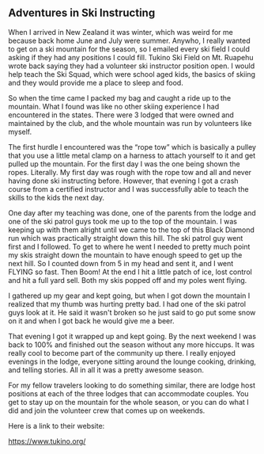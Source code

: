 ## Adventures in Ski Instructing

When I arrived in New Zealand it was winter, which was weird for me because back home June and July were summer. Anywho, I really wanted to get on a ski mountain for the season, so I emailed every ski field I could asking if they had any positions I could fill. Tukino Ski Field on Mt. Ruapehu wrote back saying they had a volunteer ski instructor position open. I would help teach the Ski Squad, which were school aged kids, the basics of skiing and they would provide me a place to sleep and food. 

So when the time came I packed my bag and caught a ride up to the mountain. What I found was like no other skiing experience I had encountered in the states. There were 3 lodged that were owned and maintained by the club, and the whole mountain was run by volunteers like myself. 

The first hurdle I encountered was the “rope tow” which is basically a pulley that you use a little metal clamp on a harness to attach yourself to it and get pulled up the mountain. For the first day I was the one being shown the ropes. Literally. My first day was rough with the rope tow and all and never having done ski instructing before. However, that evening I got a crash course from a certified instructor and I was successfully able to teach the skills to the kids the next day. 

One day after my teaching was done, one of the parents from the lodge and one of the ski patrol guys took me up to the top of the mountain. I was keeping up with them alright until we came to the top of this Black Diamond run which was practically straight down this hill. The ski patrol guy went first and I followed. To get to where he went I needed to pretty much point my skis straight down the mountain to have enough speed to get up the next hill. So I counted down from 5 in my head and sent it, and I went FLYING so fast. Then Boom! At the end I hit a little patch of ice, lost control and hit a full yard sell. Both my skis popped off and my poles went flying. 

I gathered up my gear and kept going, but when I got down the mountain I realized that my thumb was hurting pretty bad. I had one of the ski patrol guys look at it. He said it wasn't broken so he just said to go put some snow on it and when I got back he would give me a beer. 

That evening I got it wrapped up and kept going. By the next weekend I was back to 100% and finished out the season without any more hiccups. It was really cool to become part of the community up there. I really enjoyed evenings in the lodge, everyone sitting around the lounge cooking, drinking, and telling stories. All in all it was a pretty awesome season. 

For my fellow travelers looking to do something similar, there are lodge host positions at each of the three lodges that can accommodate couples. You get to stay up on the mountain for the whole season, or you can do what I did and join the volunteer crew that comes up on weekends.

Here is a link to their website:

https://www.tukino.org/
